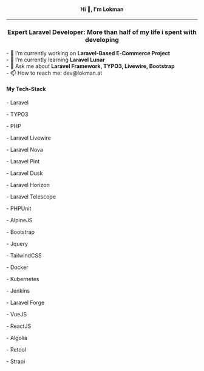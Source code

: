 <h4 align="center">Hi 👋, I'm Lokman</h4>
<hr/>
<h3 align="center">Expert Laravel Developer: More than half of my life i spent with developing</h3>
- 🔭 I’m currently working on <b>Laravel-Based E-Commerce Project</b><br/>
- 🌱 I’m currently learning <b>Laravel Lunar</b><br/>
- 💬 Ask me about <b>Laravel Framework, TYPO3, Livewire, Bootstrap</b><br/>
- 📫 How to reach me: dev@lokman.at

<h4>My Tech-Stack</h4>
<p>- Laravel</p>
<p>- TYPO3</p>
<p>- PHP</p>
<p>- Laravel Livewire</p>
<p>- Laravel Nova</p>
<p>- Laravel Pint</p>
<p>- Laravel Dusk</p>
<p>- Laravel Horizon</p>
<p>- Laravel Telescope</p>
<p>- PHPUnit</p>
<p>- AlpineJS</p>
<p>- Bootstrap</p>
<p>- Jquery</p>
<p>- TailwindCSS</p>
<p>- Docker</p>
<p>- Kubernetes</p>
<p>- Jenkins</p>
<p>- Laravel Forge</p>
<p>- VueJS</p>
<p>- ReactJS</p>
<p>- Algolia</p>
<p>- Retool</p>
<p>- Strapi</p>
